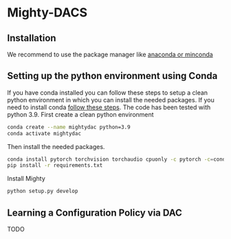 # Mighty-DACS

## Installation
We recommend to use the package manager like [anaconda or minconda](https://docs.anaconda.com/anaconda/install/)

## Setting up the python environment using Conda
If you have conda installed you can follow these steps to setup a clean python environment in which you can install the
needed packages. If you need to install conda [follow these steps](https://docs.anaconda.com/anaconda/install/).
The code has been tested with python 3.9.
First create a clean python environment

```bash
conda create --name mightydac python=3.9
conda activate mightydac
```

Then install the needed packages.

```bash
conda install pytorch torchvision torchaudio cpuonly -c pytorch -c=conda-forge
pip install -r requirements.txt
```

Install Mighty

```bash
python setup.py develop
```

## Learning a Configuration Policy via DAC

TODO
